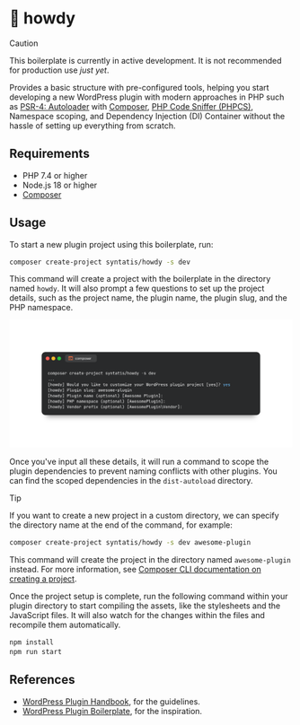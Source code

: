 # 👋 howdy

> [!CAUTION]
> This boilerplate is currently in active development. It is not recommended for production use *just yet*.

Provides a basic structure with pre-configured tools, helping you start developing a new WordPress plugin with modern approaches in PHP such as [PSR-4: Autoloader](https://www.php-fig.org/psr/psr-4/) with [Composer](https://getcomposer.org/), [PHP Code Sniffer (PHPCS)](https://github.com/PHPCSStandards/PHP_CodeSniffer), Namespace scoping, and Dependency Injection (DI) Container without the hassle of setting up everything from scratch.

## Requirements

- PHP 7.4 or higher
- Node.js 18 or higher
- [Composer](https://getcomposer.org/)

## Usage

To start a new plugin project using this boilerplate, run:

```bash
composer create-project syntatis/howdy -s dev
```

This command will create a project with the boilerplate in the directory named `howdy`. It will also prompt a few questions to set up the project details, such as the project name, the plugin name, the plugin slug, and the PHP namespace.

![Composer create-project command run in Terminal](/art/composer-create-project-terminal.png)

Once you've input all these details, it will run a command to scope the plugin dependencies to prevent naming conflicts with other plugins. You can find the scoped dependencies in the `dist-autoload` directory.

> [!TIP]
> If you want to create a new project in a custom directory, we can specify the directory name at the end of the command, for example:
> ```bash
> composer create-project syntatis/howdy -s dev awesome-plugin
> ```
> This command will create the project in the directory named `awesome-plugin` instead.
> For more information, see [Composer CLI documentation on creating a project](https://getcomposer.org/doc/03-cli.md#create-project).

Once the project setup is complete, run the following command within your plugin directory to start compiling the assets, like the stylesheets and the JavaScript files. It will also watch for the changes within the files and recompile them automatically.

```bash
npm install
npm run start
```

## References

* [WordPress Plugin Handbook](https://developer.wordpress.org/plugins/), for the guidelines.
* [WordPress Plugin Boilerplate](https://github.com/DevinVinson/WordPress-Plugin-Boilerplate), for the inspiration.
